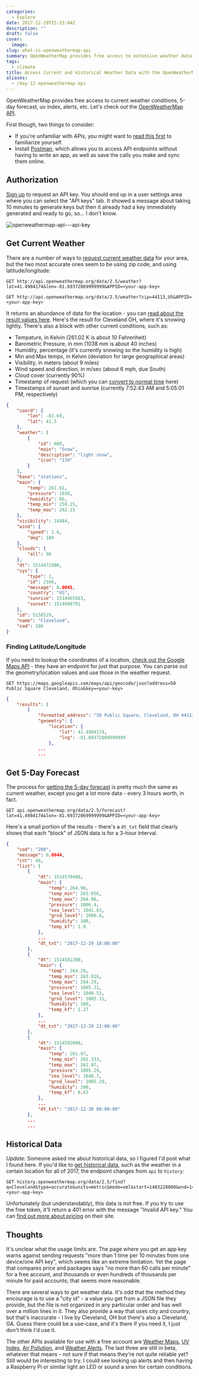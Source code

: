 ```yaml
---
categories:
  - Explore
date: 2017-12-29T15:33:04Z
description: ""
draft: false
cover:
  image:
slug: what-is-openweathermap-api
summary: OpenWeatherMap provides free access to extensive weather data - current conditions, 5-day forecast, uv index, weather alerts, etc. Let's check out their API!
tags:
  - climate
title: Access Current and Historical Weather Data with the OpenWeatherMap API
aliases:
  - /day-12-openweathermap-api
---
```

OpenWeatherMap provides free access to current weather conditions, 5-day forecast, uv index, alerts, etc. Let's check out the [OpenWeatherMap API](https://openweathermap.org/api).

First though, two things to consider:

- If you're unfamiliar with APIs, you might want to [read this first](https://grantwinney.com/what-is-an-api/) to familiarize yourself.
- Install [Postman](https://www.getpostman.com/), which allows you to access API endpoints without having to write an app, as well as save the calls you make and sync them online.

## Authorization

[Sign up](http://openweathermap.org/appid) to request an API key. You should end up in a user settings area where you can select the "API keys" tab. It showed a message about taking 10 minutes to generate keys but then it already had a key immediately generated and ready to go, so... I don't know.

![openweathermap-api---api-key](openweathermap-api---api-key.png)

## Get Current Weather

There are a number of ways to [request current weather data](http://openweathermap.org/current) for your area, but the two most accurate ones seem to be using zip code, and using latitude/longitude:

```
GET http://api.openweathermap.org/data/2.5/weather?lat=41.4984174&lon=-81.69372869999999&APPID=<your-app-key>

GET http://api.openweathermap.org/data/2.5/weather?zip=44113,US&APPID=<your-app-key>
```

It returns an abundance of data for the location - you can [read about the result values here](http://openweathermap.org/current#parameter). Here's the result for Cleveland OH, where it's snowing lightly. There's also a block with other current conditions, such as:

- Tempature, in Kelvin (261.02 K is about 10 Fahrenheit)
- Barometric Pressure, in mm (1038 mm is about 40 inches)
- Humidity, percentage (it's currently snowing so the humidity is high)
- Min and Max temps, in Kelvin (deviation for large geographical areas)
- Visibility, in meters (about 9 miles)
- Wind speed and direction, in m/sec (about 6 mph, due South)
- Cloud cover (currently 90%)
- Timestamp of request (which you can [convert to normal time](https://www.epochconverter.com/) here)
- Timestamps of sunset and sunrise (currently 7:52:43 AM and 5:05:01 PM, respectively)

```JSON
{
    "coord": {
        "lon": -81.69,
        "lat": 41.5
    },
    "weather": [
        {
            "id": 600,
            "main": "Snow",
            "description": "light snow",
            "icon": "13d"
        }
    ],
    "base": "stations",
    "main": {
        "temp": 261.02,
        "pressure": 1038,
        "humidity": 66,
        "temp_min": 259.15,
        "temp_max": 262.15
    },
    "visibility": 14484,
    "wind": {
        "speed": 2.6,
        "deg": 180
    },
    "clouds": {
        "all": 90
    },
    "dt": 1514472900,
    "sys": {
        "type": 1,
        "id": 2166,
        "message": 0.0045,
        "country": "US",
        "sunrise": 1514465563,
        "sunset": 1514498701
    },
    "id": 5150529,
    "name": "Cleveland",
    "cod": 200
}
```

### Finding Latitude/Longitude

If you need to lookup the coordinates of a location, [check out the Google Maps API](https://grantwinney.com/what-is-google-maps-api/) - they have an endpoint for just that purpose. You can parse out the geometry/location values and use those in the weather request.

```
GET https://maps.googleapis.com/maps/api/geocode/json?address=50 Public Square Cleveland, Ohio&key=<your-key>
```

```json
{
    "results": [
        {
            "formatted_address": "50 Public Square, Cleveland, OH 44113, USA",
            "geometry": {
                "location": {
                    "lat": 41.4984174,
                    "lng": -81.69372869999999
                },
            ...
            ...
```

## Get 5-Day Forecast

The process for [getting the 5-day forecast](http://openweathermap.org/forecast5) is pretty much the same as current weather, except you get a lot more data - every 3 hours worth, in fact.

```
GET api.openweathermap.org/data/2.5/forecast?lat=41.4984174&lon=-81.69372869999999&APPID=<your-app-key>
```

Here's a small portion of the results - there's a `dt_txt` field that clearly shows that each "block" of JSON data is for a 3-hour interval.

```json
{
    "cod": "200",
    "message": 0.0044,
    "cnt": 40,
    "list": [
        {
            "dt": 1514570400,
            "main": {
                "temp": 264.96,
                "temp_min": 263.056,
                "temp_max": 264.96,
                "pressure": 1006.4,
                "sea_level": 1041.63,
                "grnd_level": 1006.4,
                "humidity": 100,
                "temp_kf": 1.9
            },
            ...
            "dt_txt": "2017-12-29 18:00:00"
        },
        {
            "dt": 1514581200,
            "main": {
                "temp": 264.29,
                "temp_min": 263.016,
                "temp_max": 264.29,
                "pressure": 1005.31,
                "sea_level": 1040.53,
                "grnd_level": 1005.31,
                "humidity": 100,
                "temp_kf": 1.27
            },
            ...
            "dt_txt": "2017-12-29 21:00:00"
        },
        {
            "dt": 1514592000,
            "main": {
                "temp": 261.97,
                "temp_min": 261.333,
                "temp_max": 261.97,
                "pressure": 1005.29,
                "sea_level": 1040.7,
                "grnd_level": 1005.29,
                "humidity": 100,
                "temp_kf": 0.63
            },
            ...
            "dt_txt": "2017-12-30 00:00:00"
        },
        ...
        ...
```

## Historical Data

_Update:_ Someone asked me about historical data, so I figured I'd post what I found here. If you'd like to [get historical data](https://openweathermap.org/history), such as the weather in a certain location for all of 2017, the endpoint changes from `api` to `history`:

```
GET history.openweathermap.org/data/2.5/find?q=Cleveland&type=accurate&units=metric&mode=xml&start=1483228800&end=1485820800&APPID=<your-app-key>
```

Unfortunately (but understandably), this data is not free. If you try to use the free token, it'll return a 401 error with the message "Invalid API key." You can [find out more about pricing](http://openweathermap.org/price#history) on their site.

## Thoughts

It's unclear what the usage limits are. The page where you get an app key warns against sending requests "more than 1 time per 10 minutes from one device/one API key", which seems like an extreme limitation. Yet the page that compares price and packages says "no more than 60 calls per minute" for a free account, and thousands or even hundreds of thousands per minute for paid accounts; that seems more reasonable.

There are several ways to get weather data. It's odd that the method they encourage is to use a "city id" - a value you get from a JSON file they provide, but the file is not organized in any particular order and has well over a million lines in it. They also provide a way that uses city and country, but that's inaccurate - I live by Cleveland, OH but there's also a Cleveland, GA. Guess there could be a use-case, and it's there if you need it, I just don't think I'd use it.

The other APIs available for use with a free account are [Weather Maps](http://openweathermap.org/api/weathermaps), [UV Index](http://openweathermap.org/api/uvi), [Air Pollution](http://openweathermap.org/api/pollution/co), and [Weather Alerts](http://openweathermap.org/triggers). The last three are still in beta, whatever that means - not sure if that means they're not quite reliable yet? Still would be interesting to try. I could see looking up alerts and then having a Raspberry Pi or similar light an LED or sound a siren for certain conditions.
